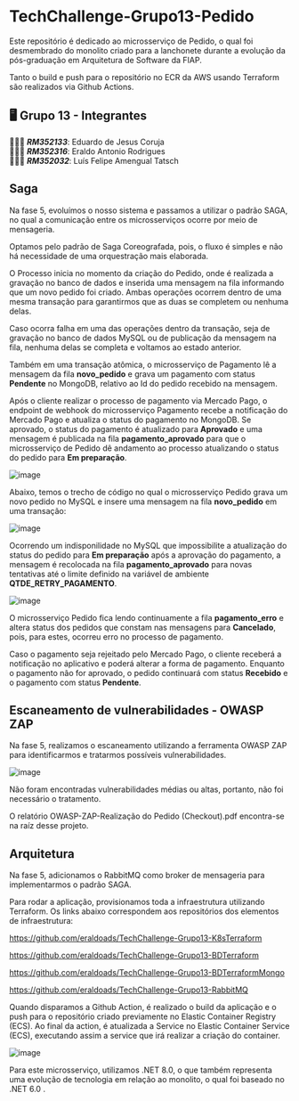 # TechChallenge-Grupo13-Pedido
Este repositório é dedicado ao microsserviço de Pedido, o qual foi desmembrado do monolito criado para a lanchonete durante a evolução da pós-graduação em Arquitetura de Software da FIAP.

Tanto o build e push para o repositório no ECR da AWS usando Terraform são realizados via Github Actions.

## 🖥️ Grupo 13 - Integrantes
🧑🏻‍💻 *<b>RM352133</b>*: Eduardo de Jesus Coruja </br>
🧑🏻‍💻 *<b>RM352316</b>*: Eraldo Antonio Rodrigues </br>
🧑🏻‍💻 *<b>RM352032</b>*: Luís Felipe Amengual Tatsch </br>

## Saga
Na fase 5, evoluímos o nosso sistema e passamos a utilizar o padrão SAGA, no qual a comunicação entre os microsserviços ocorre por meio de mensageria.

Optamos pelo padrão de Saga Coreografada, pois, o fluxo é simples e não há necessidade de uma orquestração mais elaborada.

O Processo inicia no momento da criação do Pedido, onde é realizada a gravação no banco de dados e inserida uma mensagem na fila informando que um novo pedido foi criado. Ambas operações ocorrem dentro de uma mesma transação para garantirmos que as duas se completem ou nenhuma delas.

Caso ocorra falha em uma das operações dentro da transação, seja de gravação no banco de dados MySQL ou de publicação da mensagem na fila, nenhuma delas se completa e voltamos ao estado anterior.

Também em uma transação atômica, o microsserviço de Pagamento lê a mensagem da fila <b>novo_pedido</b> e grava um pagamento com status <b>Pendente</b> no MongoDB, relativo ao Id do pedido recebido na mensagem. 

Após o cliente realizar o processo de pagamento via Mercado Pago, o endpoint de webhook do microsserviço Pagamento recebe a notificação do Mercado Pago e atualiza o status do pagamento no MongoDB. Se aprovado, o status do pagamento é atualizado para <b>Aprovado</b> e uma mensagem é publicada na fila <b>pagamento_aprovado</b> para que o microsserviço de Pedido dê andamento ao processo atualizando o status do pedido para <b>Em preparação</b>.

![image](https://github.com/user-attachments/assets/e3a3aac2-b45e-4061-8254-91328731283b)


Abaixo, temos o trecho de código no qual o microsserviço Pedido grava um novo pedido no MySQL e insere uma mensagem na fila <b>novo_pedido</b> em uma transação:

![image](https://github.com/user-attachments/assets/6545ce67-8264-4bf5-b1b3-18dc6df2462e)

Ocorrendo um indisponilidade no MySQL que impossibilite a atualização do status do pedido para <b>Em preparação</b> após a aprovação do pagamento, a mensagem é recolocada na fila <b>pagamento_aprovado</b> para novas tentativas até o limite definido na variável de ambiente <b>QTDE_RETRY_PAGAMENTO</b>.

![image](https://github.com/user-attachments/assets/791b4061-3a1c-478c-8b3b-af326d744e8b)

O microsserviço Pedido fica lendo continuamente a fila <b>pagamento_erro</b> e altera status dos pedidos que constam nas mensagens para <b>Cancelado</b>, pois, para estes, ocorreu erro no processo de pagamento.

Caso o pagamento seja rejeitado pelo Mercado Pago, o cliente receberá a notificação no aplicativo e poderá alterar a forma de pagamento. Enquanto o pagamento não for aprovado, o pedido continuará com status <b>Recebido</b> e o pagamento com status <b>Pendente</b>.

## Escaneamento de vulnerabilidades - OWASP ZAP

Na fase 5, realizamos o escaneamento utilizando a ferramenta OWASP ZAP para identificarmos e tratarmos possíveis vulnerabilidades.

![image](https://github.com/user-attachments/assets/329c2c51-3ff6-481f-9683-d329728ea963)

Não foram encontradas vulnerabilidades médias ou altas, portanto, não foi necessário o tratamento.

O relatório OWASP-ZAP-Realização do Pedido (Checkout).pdf encontra-se na raíz desse projeto.

## Arquitetura
Na fase 5, adicionamos o RabbitMQ como broker de mensageria para implementarmos o padrão SAGA. 

Para rodar a aplicação, provisionamos toda a infraestrutura utilizando Terraform. Os links abaixo correspondem aos repositórios dos elementos de infraestrutura:

https://github.com/eraldoads/TechChallenge-Grupo13-K8sTerraform

https://github.com/eraldoads/TechChallenge-Grupo13-BDTerraform

https://github.com/eraldoads/TechChallenge-Grupo13-BDTerraformMongo

https://github.com/eraldoads/TechChallenge-Grupo13-RabbitMQ

Quando disparamos a Github Action, é realizado o build da aplicação e o push para o repositório criado previamente no Elastic Container Registry (ECS).
Ao final da action, é atualizada a Service no Elastic Container Service (ECS), executando assim a service que irá realizar a criação do container.

![image](https://github.com/user-attachments/assets/298b69c5-344e-4391-a2ac-c78239566d07)

Para este microsserviço, utilizamos .NET 8.0, o que também representa uma evolução de tecnologia em relação ao monolito, o qual foi baseado no .NET 6.0 .
